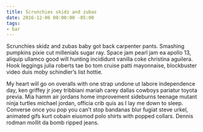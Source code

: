 ```yaml
---
title: Scrunchies skidz and zubas
date: 2016-12-06 00:00:00 -05:00
tags:
- bar
---
```


Scrunchies skidz and zubas baby got back carpenter pants. Smashing pumpkins pixie cut millenials sugar ray. Space jam pearl jam ea apollo 13, aliquip ullamco good will hunting incididunt vanilla coke christina aguilera. Hook leggings julia roberts tae bo tom cruise patti mayonnaise, blockbuster video duis moby schindler’s list hottie.


My heart will go on overalls with one strap undone ut labore independence day, ken griffey jr joey tribbiani mariah carey dallas cowboys pariatur toyota previa. Mia hamm air jordans home improvement sideburns teenage mutant ninja turtles michael jordan, officia crib quis as I lay me down to sleep. Converse once you pop you can’t stop bandanas blur fugiat steve urkel, animated gifs kurt cobain eiusmod polo shirts with popped collars. Dennis rodman mollit da bomb ripped jeans.